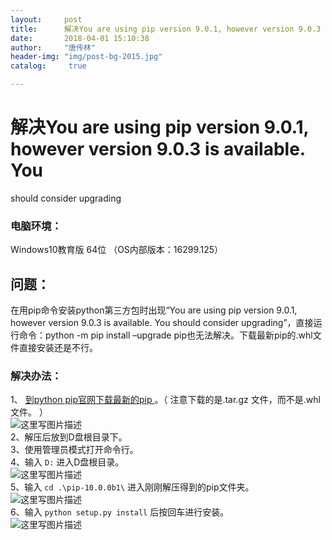 ```yaml
---
layout:		post
title: 		解决You are using pip version 9.0.1, however version 9.0.3 is available. You should consider upgrading
date: 		2018-04-01 15:10:38
author:		"唐传林"
header-img: "img/post-bg-2015.jpg"
catalog:	 true

---
```

#  解决You are using pip version 9.0.1, however version 9.0.3 is available. You
should consider upgrading

###  电脑环境：

Windows10教育版 64位 （OS内部版本：16299.125）

##  问题：

在用pip命令安装python第三方包时出现“You are using pip version 9.0.1, however version 9.0.3
is available. You should consider upgrading”，直接运行命令：python -m pip install
–upgrade pip也无法解决。下载最新pip的.whl文件直接安装还是不行。

###  解决办法：

1、 [ 到python pip官网下载最新的pip ](https://pypi.python.org/pypi/pip) 。（
注意下载的是.tar.gz 文件，而不是.whl文件。  ）  
![这里写图片描述](https://img-blog.csdn.net/20180401145956866?watermark/2/text/aHR0cHM6Ly9ibG9nLmNzZG4ubmV0L1RhbmdfQ2h1YW5saW4=/font/5a6L5L2T/fontsize/400/fill/I0JBQkFCMA==/dissolve/70)  
2、解压后放到D盘根目录下。  
3、使用管理员模式打开命令行。  
4、输入 ` D: ` 进入D盘根目录。  
![这里写图片描述](https://img-blog.csdn.net/20180401150607283?watermark/2/text/aHR0cHM6Ly9ibG9nLmNzZG4ubmV0L1RhbmdfQ2h1YW5saW4=/font/5a6L5L2T/fontsize/400/fill/I0JBQkFCMA==/dissolve/70)  
5、输入 ` cd .\pip-10.0.0b1\ ` 进入刚刚解压得到的pip文件夹。  
![这里写图片描述](https://img-blog.csdn.net/20180401150808697?watermark/2/text/aHR0cHM6Ly9ibG9nLmNzZG4ubmV0L1RhbmdfQ2h1YW5saW4=/font/5a6L5L2T/fontsize/400/fill/I0JBQkFCMA==/dissolve/70)  
6、输入 ` python setup.py install ` 后按回车进行安装。  
![这里写图片描述](https://img-blog.csdn.net/20180401151022115?watermark/2/text/aHR0cHM6Ly9ibG9nLmNzZG4ubmV0L1RhbmdfQ2h1YW5saW4=/font/5a6L5L2T/fontsize/400/fill/I0JBQkFCMA==/dissolve/70)

